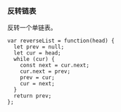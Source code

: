 <!--
 * @Author: 月魂
 * @Date: 2021-04-20 22:14:48
 * @LastEditTime: 2021-04-20 22:15:21
 * @LastEditors: 月魂
 * @Description: 
 * @FilePath: \leetcode-per-day\day104.md
-->
### 反转链表
反转一个单链表。

```
var reverseList = function(head) {
  let prev = null;
  let cur = head;
  while (cur) {
    const next = cur.next;
    cur.next = prev;
    prev = cur;
    cur = next;
  }
  return prev;
};
```
